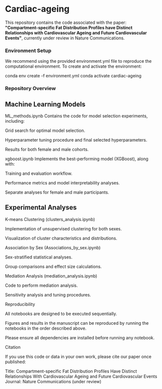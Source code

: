 # Cardiac-ageing

This repository contains the code associated with the paper:
**"Compartment-specific Fat Distribution Profiles have Distinct Relationships with Cardiovascular Ageing and Future Cardiovascular Events"**, currently under review in Nature Communications.

### Environment Setup

We recommend using the provided environment.yml file to reproduce the computational environment.
To create and activate the environment:

conda env create -f environment.yml
conda activate cardiac-ageing

### Repository Overview

## Machine Learning Models
ML_methods.ipynb
Contains the code for model selection experiments, including:

Grid search for optimal model selection.

Hyperparameter tuning procedure and final selected hyperparameters.

Results for both female and male cohorts.

xgboost.ipynb
Implements the best-performing model (XGBoost), along with:

Training and evaluation workflow.

Performance metrics and model interpretability analyses.

Separate analyses for female and male participants.

## Experimental Analyses

K-means Clustering (clusters_analysis.ipynb)

Implementation of unsupervised clustering for both sexes.

Visualization of cluster characteristics and distributions.

Association by Sex (Associations_by_sex.ipynb)

Sex-stratified statistical analyses.

Group comparisons and effect size calculations.

Mediation Analysis (mediation_analysis.ipynb)

Code to perform mediation analysis.

Sensitivity analysis and tuning procedures.

Reproducibility

All notebooks are designed to be executed sequentially.

Figures and results in the manuscript can be reproduced by running the notebooks in the order described above.

Please ensure all dependencies are installed before running any notebook.

Citation

If you use this code or data in your own work, please cite our paper once published:

Title: Compartment-specific Fat Distribution Profiles Have Distinct Relationships With Cardiovascular Ageing and Future Cardiovascular Events
Journal: Nature Communications (under review)

